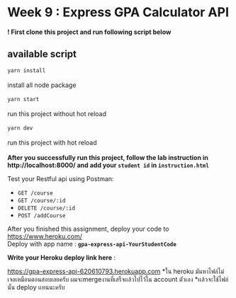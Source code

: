 # Week 9 : Express GPA Calculator API

<b>! First clone this project and run following script below </b>

## available script

`yarn install` <br><br>
install all node package <br><br>
`yarn start`<br><br>
run this project without hot reload<br><br>
`yarn dev` <br><br>
run this project with hot reload
<br><br>
<b>After you successfully run this project, follow the lab instruction in http://localhost:8000/ and add your `student id` in `instruction.html` </b>

Test your Restful api using Postman:
- `GET /course`
- `GET /course/:id`
- `DELETE /course/:id`
- `POST /addCourse`

After you finished this assignment, deploy your code to https://www.heroku.com/ <br>
Deploy with app name : <b>`gpa-express-api-YourStudentCode`</b>

**Write your Heroku deploy link here** : 

https://gpa-express-api-620610793.herokuapp.com
*ใน heroku มันหาไฟล์ไม่เจอเหมือนตอนสอบเลยครับ ผมจะmergeงานที่เสร็จเเล้วไปไว้ใน account ตัวเอง
*เเล้วจะใช้ไฟล์นั้น deploy เเทนนะครับ
